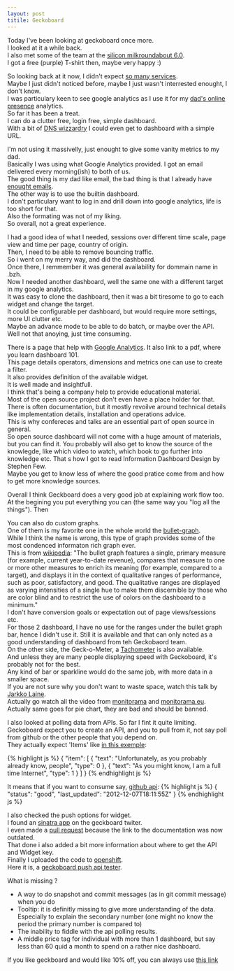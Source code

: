 ```yaml
---
layout: post
titile: Geckoboard
---
```


Today I&#39;ve been looking at geckoboard once more.   
I looked at it a while back.  
I also met some of the team at the [silicon milkroundabout 6.0](https://www.siliconmilkroundabout.com).  
I got a free (purple) T-shirt then, maybe very happy :)  

So looking back at it now, I didn&#39;t expect [so many services](https://www.geckoboard.com/integrations/).  
Maybe I just didn&#39;t noticed before, maybe I just wasn&#39;t interrested enought, I don&#39;t know.  
I was particulary keen to see google analytics as I use it for my [dad&#39;s online](http://guiro.org) [presence](http://guiro.bzh) analytics.  
So far it has been a treat.  
I can do a clutter free, login free, simple dashboard.  
With a bit of [DNS wizzardry](https://geckoboard.zendesk.com/hc/en-us/articles/202136903-Custom-domain-names) I could even get to dashboard with a simple URL.  

I&#39;m not using it massivelly, just enought to give some vanity metrics to my dad.  
Basically I was using what Google Analytics provided.
I got an email delivered every morning(ish) to both of us.  
The good thing is my dad like email, the bad thing is that I already have [enought emails](http://theoatmeal.com/comics/email_monster).  
The other way is to use the builtin dashboard.  
I don&#39;t particulary want to log in and drill down into google analytics, life is too short for that.  
Also the formating was not of my liking.  
So overall, not a great experience.    

I had a good idea of what I needed, sessions over different time scale, page view and time per page, country of origin.  
Then, I need to be able to remove bouncing traffic.  
So i went on my merry way, and did the dashboard.  
Once there, I remmember it was general availability for dommain name in .bzh.  
Now I needed another dashboard, well the same one with a different target in my google analytics.  
It was easy to clone the dashboard, then  it was a bit tiresome to go to each widget and change the target.  
It could be configurable per dashboard, but would require more settings, more UI clutter etc.  
Maybe an advance mode to be able to do batch, or maybe over the API.  
Well not that anoying, just time consuming.  

There is a page that help with [Google Analytics](https://www.geckoboard.com/learn/help-and-support/how-to-guides/google-analytics-and-filters).
It also link to a pdf, where you learn dashboard 101.  
This page details operators, dimensions and metrics one can use to create a filter.  
It also provides definition of the available widget.  
It is well made and insightfull.  
I think that&#39;s being a company help to provide educational material.  
Most of the open source project don&#39;t even have a place holder for that.  
There is often documentation, but it mostly revoilve around technical details like implementation details, installation and operations advice.  
This is why confereces and talks are an essential part of open source in general.  
So open source dashboard will not come with a huge amount of materials, but you can find it.
You probably will also get to know the source of the knowlegde, like which video to watch, which book to go further into knowledge etc.
That s how I got to read Information Dashboard Design by Stephen Few.  
Maybe you get to know less of where the good pratice come from and how to get more knowledge sources.

Overall I think Geckboard does a very good job at explaining work flow too.  
At the begining you put everything you can (the same way you "log all the things").
Then 

You can also do custom graphs.  
One of them is my favorite one in the whole world the [bullet-graph](https://developer.geckoboard.com/#bullet-graph).  
While I think the name is wrong, this type of graph provides some of the most condenced informaton rich graph ever.  
This is from [wikipedia](http://en.wikipedia.org/wiki/Bullet_graph):
"The bullet graph features a single, primary measure (for example, current year-to-date revenue), compares that measure to one or more other measures to enrich its meaning (for example, compared to a target), and displays it in the context of qualitative ranges of performance, such as poor, satisfactory, and good. The qualitative ranges are displayed as varying intensities of a single hue to make them discernible by those who are color blind and to restrict the use of colors on the dashboard to a minimum."  
I don&#39;t have conversion goals or expectation out of page views/sessions etc.  
For those 2 dashboard, I have no use for the ranges under the bullet graph bar, hence I didn&#39;t use it.
Still it is available and that can only noted as a good understanding of dashboard from teh Geckobaord team.  
On the other side, the Geck-o-Meter, a [Tachometer](http://en.wikipedia.org/wiki/Tachometer) is also available.  
And unless they are many people displaying speed with Geckoboard, it&#39;s probably not for the best.  
Any kind of bar or sparkline would do the same job, with more data in a smaller space.  
If you are not sure why you don&#39;t want to waste space, watch this talk by [Jarkko Laine](http://vimeo.com/75318590).  
Actually go watch all the video from [monitorama](http://monitorama.com/) and [monitorama.eu](http://monitorama.eu/).  
Actually same goes for pie chart, they are bad and should be banned.  


I also looked at polling data from APIs.
So far I fint it quite limiting.  
Geckoboard expect you to create an API, and you to pull from it, not say poll from github or the other people that you depend on.  
They actually expect 'Items' like [in this exemple](https://developer.geckoboard.com/#text):

{% highlight js %}
{
  "item": [
    {
      "text": "Unfortunately, as you probably already know, people",
      "type": 0
    },
    {
      "text": "As you might know, I am a full time Internet",
      "type": 1
    }
  ]
}
{% endhighlight js %}

It means that if you want to consume say, [github api](https://status.github.com/api):
{% highlight js %}
{
  "status": "good",
  "last_updated": "2012-12-07T18:11:55Z"
}
{% endhighlight js %}

I also checked the push options for widget.  
I found an [sinatra app](https://github.com/geckoboard/push-sinatra-example) on the geckboard twiter.  
I even made a [pull request](https://github.com/geckoboard/push-sinatra-example/pull/1) because the link to the documentation was now outdated.  
That done i also added a bit more information about where to get the API and Widget key.  
Finally I uploaded the code to [openshift](https://www.openshift.com/).  
Here it is, a [geckoboard push api tester](http://geckoboard-kyzh.rhcloud.com/).  

What is missing ?
* A way to do snapshot and commit messages (as in git commit message) when you do 
* Tooltip: it is definitly missing to give more understanding of the data. Especially to explain the secondary number (one might no know the period the primary number is compared to)
* The inability to fiddle with the api polling results.
* A middle price tag for individual with more than 1 dashboard, but say less than 60 quid a month to spend on a rather nice dashboard.  

If you like geckboard and would like 10% off, you can always use [this link](http://ssqt.co/bSEX)
